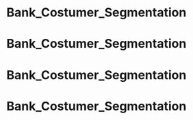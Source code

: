 # Bank_Costumer_Segmentation
# Bank_Costumer_Segmentation
# Bank_Costumer_Segmentation
# Bank_Costumer_Segmentation
